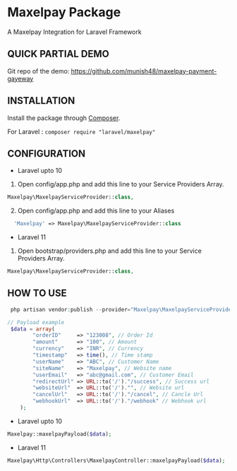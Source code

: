 # Maxelpay Package

A Maxelpay Integration for Laravel Framework

## QUICK PARTIAL DEMO

Git repo of the demo: https://github.com/munish48/maxelpay-payment-gayeway

## INSTALLATION

Install the package through [Composer](http://getcomposer.org/).

For Laravel :
`composer require "laravel/maxelpay"`

## CONFIGURATION

- Laravel upto 10

1. Open config/app.php and add this line to your Service Providers Array.

```php
Maxelpay\MaxelpayServiceProvider::class,
```

2. Open config/app.php and add this line to your Aliases

```php
  'Maxelpay' => Maxelpay\MaxelpayServiceProvider::class
```

- Laravel 11

1. Open bootstrap/providers.php and add this line to your Service Providers Array.

```php
Maxelpay\MaxelpayServiceProvider::class,
```

## HOW TO USE

```php
 php artisan vendor:publish --provider="Maxelpay\MaxelpayServiceProvider"
```

```php
// Payload example
 $data = array(
        "orderID"     => "123008", // Order Id
        "amount"      => "100", // Amount
        "currency"    => "INR", // Currency
        "timestamp"   => time(), // Time stamp
        "userName"    => "ABC", // Customer Name
        "siteName"    => "Maxelpay", // Website name
        "userEmail"   => "abc@gmail.com", // Customer Email
        "redirectUrl" => URL::to('/')."/success", // Success url
        "websiteUrl"  => URL::to('/')."", // Website url
        "cancelUrl"   => URL::to('/')."/cancel", // Cancle Url
        "webhookUrl"  => URL::to('/')."/webhook" // Webhook url
    );
```

- Laravel upto 10

```php
Maxelpay::maxelpayPayload($data);
```

- Laravel 11

```php
Maxelpay\Http\Controllers\MaxelpayController::maxelpayPayload($data);
```
